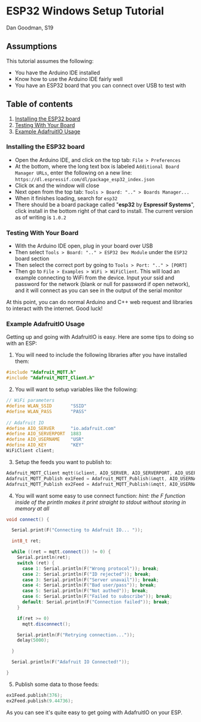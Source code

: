 # ESP32 Windows Setup Tutorial
Dan Goodman, S19

## Assumptions
This tutorial assumes the following:
- You have the Arduino IDE installed
- Know how to use the Arduino IDE fairly well
- You have an ESP32 board that you can connect over USB to test with

## Table of contents
1) [Installing the ESP32 board](#installing-the-esp32-board)
2) [Testing With Your Board](#testing-with-your-board)
3) [Example AdafruitIO Usage](#example-adafruitio-usage)


### Installing the ESP32 board

- Open the Arduino IDE, and click on the top tab: `File > Preferences`
- At the bottom, where the long text box is labeled `Additional Board Manager URLs`, enter the following on a new line:
    `https://dl.espressif.com/dl/package_esp32_index.json`
- Click `OK` and the window will close
- Next open from the top tab: `Tools > Board: ".." > Boards Manager...`
- When it finishes loading, search for `esp32`
- There should be a board package called "**esp32** by **Espressif Systems**", click install in the bottom right of that card to install. The current version as of writing is `1.0.2`

### Testing With Your Board
- With the Arduino IDE open, plug in your board over USB
- Then select `Tools > Board: ".." > ESP32 Dev Module` under the `ESP32` board section
- Then select the correct port by going to `Tools > Port: ".." > [PORT]`
- Then go to `File > Examples > WiFi > WiFiClient`. This will load an example connecting to WiFi from the device. Input your ssid and password for the network (blank or null for password if open network), and it will connect as you can see in the output of the serial monitor

At this point, you can do normal Arduino and C++ web request and libraries to interact with the internet. Good luck!

### Example AdafruitIO Usage

Getting up and going with AdafruitIO is easy. Here are some tips to doing so with an ESP:

1) You will need to include the following libraries after you have installed them:
```c
#include "Adafruit_MQTT.h"
#include "Adafruit_MQTT_Client.h"
```
2) You will want to setup variables like the following:
```c++
// WiFi parameters
#define WLAN_SSID       "SSID"
#define WLAN_PASS       "PASS"
 
// Adafruit IO
#define AIO_SERVER      "io.adafruit.com"
#define AIO_SERVERPORT  1883
#define AIO_USERNAME    "USR"
#define AIO_KEY         "KEY"
WiFiClient client;
```
3) Setup the feeds you want to publish to:
```c++
Adafruit_MQTT_Client mqtt(&client, AIO_SERVER, AIO_SERVERPORT, AIO_USERNAME, AIO_KEY);
Adafruit_MQTT_Publish ex1Feed = Adafruit_MQTT_Publish(&mqtt, AIO_USERNAME "/feeds/example1");
Adafruit_MQTT_Publish ex2Feed = Adafruit_MQTT_Publish(&mqtt, AIO_USERNAME "/feeds/example2");
```
4) You will want some easy to use connect function:
_hint: the F function inside of the println makes it print straight to stdout without storing in memory at all_
```c++
void connect() {

  Serial.print(F("Connecting to Adafruit IO... "));

  int8_t ret;

  while ((ret = mqtt.connect()) != 0) {
    Serial.println(ret);
    switch (ret) {
      case 1: Serial.println(F("Wrong protocol")); break;
      case 2: Serial.println(F("ID rejected")); break;
      case 3: Serial.println(F("Server unavail")); break;
      case 4: Serial.println(F("Bad user/pass")); break;
      case 5: Serial.println(F("Not authed")); break;
      case 6: Serial.println(F("Failed to subscribe")); break;
      default: Serial.println(F("Connection failed")); break;
    }

    if(ret >= 0)
      mqtt.disconnect();

    Serial.println(F("Retrying connection..."));
    delay(5000);

  }

  Serial.println(F("Adafruit IO Connected!"));

}
```
5) Publish some data to those feeds:
```c++
ex1Feed.publish(376);
ex2Feed.publish(9.44736);
```

As you can see it's quite easy to get going with AdafruitIO on your ESP.
